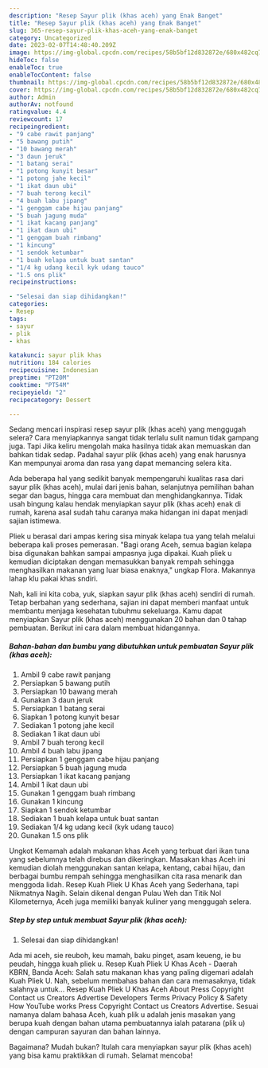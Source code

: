 ```yaml
---
description: "Resep Sayur plik (khas aceh) yang Enak Banget"
title: "Resep Sayur plik (khas aceh) yang Enak Banget"
slug: 365-resep-sayur-plik-khas-aceh-yang-enak-banget
category: Uncategorized
date: 2023-02-07T14:48:40.209Z
image: https://img-global.cpcdn.com/recipes/58b5bf12d832872e/680x482cq70/sayur-plik-khas-aceh-foto-resep-utama.jpg
hideToc: false
enableToc: true
enableTocContent: false
thumbnail: https://img-global.cpcdn.com/recipes/58b5bf12d832872e/680x482cq70/sayur-plik-khas-aceh-foto-resep-utama.jpg
cover: https://img-global.cpcdn.com/recipes/58b5bf12d832872e/680x482cq70/sayur-plik-khas-aceh-foto-resep-utama.jpg
author: Admin
authorAv: notfound
ratingvalue: 4.4
reviewcount: 17
recipeingredient:
- "9 cabe rawit panjang"
- "5 bawang putih"
- "10 bawang merah"
- "3 daun jeruk"
- "1 batang serai"
- "1 potong kunyit besar"
- "1 potong jahe kecil"
- "1 ikat daun ubi"
- "7 buah terong kecil"
- "4 buah labu jipang"
- "1 genggam cabe hijau panjang"
- "5 buah jagung muda"
- "1 ikat kacang panjang"
- "1 ikat daun ubi"
- "1 genggam buah rimbang"
- "1 kincung"
- "1 sendok ketumbar"
- "1 buah kelapa untuk buat santan"
- "1/4 kg udang kecil kyk udang tauco"
- "1.5 ons plik"
recipeinstructions:

- "Selesai dan siap dihidangkan!"
categories:
- Resep
tags:
- sayur
- plik
- khas

katakunci: sayur plik khas 
nutrition: 184 calories
recipecuisine: Indonesian
preptime: "PT20M"
cooktime: "PT54M"
recipeyield: "2"
recipecategory: Dessert

---
```



Sedang mencari inspirasi resep sayur plik (khas aceh) yang menggugah selera? Cara menyiapkannya sangat tidak terlalu sulit namun tidak gampang juga. Tapi Jika keliru mengolah maka hasilnya tidak akan memuaskan dan bahkan tidak sedap. Padahal sayur plik (khas aceh) yang enak harusnya Kan mempunyai aroma dan rasa yang dapat memancing selera kita.


Ada beberapa hal yang sedikit banyak mempengaruhi kualitas rasa dari sayur plik (khas aceh), mulai dari jenis bahan, selanjutnya pemilihan bahan segar dan bagus, hingga cara membuat dan menghidangkannya. Tidak usah bingung kalau hendak menyiapkan sayur plik (khas aceh) enak di rumah, karena asal sudah tahu caranya maka hidangan ini dapat menjadi sajian istimewa.

Pliek u berasal dari ampas kering sisa minyak kelapa tua yang telah melalui beberapa kali proses pemerasan. &#34;Bagi orang Aceh, semua bagian kelapa bisa digunakan bahkan sampai ampasnya juga dipakai. Kuah pliek u kemudian diciptakan dengan memasukkan banyak rempah sehingga menghasilkan makanan yang luar biasa enaknya,&#34; ungkap Flora. Makannya lahap klu pakai khas sndiri.


Nah, kali ini kita coba, yuk, siapkan sayur plik (khas aceh) sendiri di rumah. Tetap berbahan yang sederhana, sajian ini dapat memberi manfaat untuk membantu menjaga kesehatan tubuhmu sekeluarga. Kamu dapat menyiapkan Sayur plik (khas aceh) menggunakan 20 bahan dan 0 tahap pembuatan. Berikut ini cara dalam membuat hidangannya.

<!--inarticleads1-->

##### Bahan-bahan dan bumbu yang dibutuhkan untuk pembuatan Sayur plik (khas aceh):

1. Ambil 9 cabe rawit panjang
1. Persiapkan 5 bawang putih
1. Persiapkan 10 bawang merah
1. Gunakan 3 daun jeruk
1. Persiapkan 1 batang serai
1. Siapkan 1 potong kunyit besar
1. Sediakan 1 potong jahe kecil
1. Sediakan 1 ikat daun ubi
1. Ambil 7 buah terong kecil
1. Ambil 4 buah labu jipang
1. Persiapkan 1 genggam cabe hijau panjang
1. Persiapkan 5 buah jagung muda
1. Persiapkan 1 ikat kacang panjang
1. Ambil 1 ikat daun ubi
1. Gunakan 1 genggam buah rimbang
1. Gunakan 1 kincung
1. Siapkan 1 sendok ketumbar
1. Sediakan 1 buah kelapa untuk buat santan
1. Sediakan 1/4 kg udang kecil (kyk udang tauco)
1. Gunakan 1.5 ons plik


Ungkot Kemamah adalah makanan khas Aceh yang terbuat dari ikan tuna yang sebelumnya telah direbus dan dikeringkan. Masakan khas Aceh ini kemudian diolah menggunakan santan kelapa, kentang, cabai hijau, dan berbagai bumbu rempah sehingga menghasilkan cita rasa menarik dan menggoda lidah. Resep Kuah Pliek U Khas Aceh yang Sederhana, tapi Nikmatnya Nagih. Selain dikenal dengan Pulau Weh dan Titik Nol Kilometernya, Aceh juga memiliki banyak kuliner yang menggugah selera. 

<!--inarticleads2-->

##### Step by step untuk membuat Sayur plik (khas aceh):


1. Selesai dan siap dihidangkan!

Ada mi aceh, sie reuboh, keu mamah, baku pinget, asam keueng, ie bu peudah, hingga kuah pliek u. Resep Kuah Pliek U Khas Aceh - Daerah KBRN, Banda Aceh: Salah satu makanan khas yang paling digemari adalah Kuah Pliek U. Nah, sebelum membahas bahan dan cara memasaknya, tidak salahnya untuk… Resep Kuah Pliek U Khas Aceh About Press Copyright Contact us Creators Advertise Developers Terms Privacy Policy &amp; Safety How YouTube works Press Copyright Contact us Creators Advertise. Sesuai namanya dalam bahasa Aceh, kuah plik u adalah jenis masakan yang berupa kuah dengan bahan utama pembuatannya ialah patarana (plik u) dengan campuran sayuran dan bahan lainnya. 

Bagaimana? Mudah bukan? Itulah cara menyiapkan sayur plik (khas aceh) yang bisa kamu praktikkan di rumah. Selamat mencoba!
